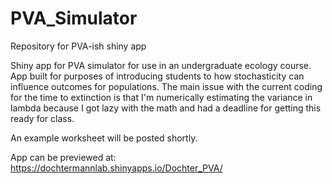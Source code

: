# PVA_Simulator
Repository for PVA-ish shiny app

Shiny app for PVA simulator for use in an undergraduate ecology course. App built for purposes of introducing students to how stochasticity can influence outcomes for populations. The main issue with the current coding for the time to extinction is that I'm numerically estimating the variance in lambda because I got lazy with the math and had a deadline for getting this ready for class.

An example worksheet will be posted shortly.

App can be previewed at: https://dochtermannlab.shinyapps.io/Dochter_PVA/
